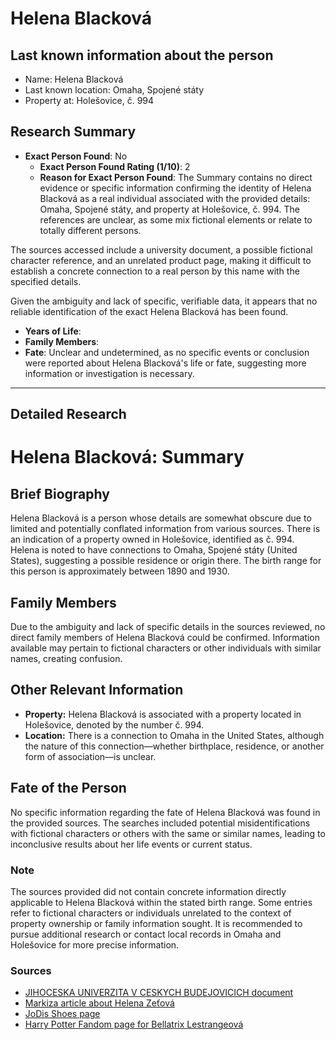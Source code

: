 # Helena Blacková

## Last known information about the person
- Name: Helena Blacková
- Last known location: Omaha, Spojené státy
- Property at: Holešovice, č. 994 

## Research Summary
- **Exact Person Found**: No
  - **Exact Person Found Rating (1/10)**: 2
  - **Reason for Exact Person Found**: The Summary contains no direct evidence or specific information confirming the identity of Helena Blacková as a real individual associated with the provided details: Omaha, Spojené státy, and property at Holešovice, č. 994. The references are unclear, as some mix fictional elements or relate to totally different persons.

The sources accessed include a university document, a possible fictional character reference, and an unrelated product page, making it difficult to establish a concrete connection to a real person by this name with the specified details.

Given the ambiguity and lack of specific, verifiable data, it appears that no reliable identification of the exact Helena Blacková has been found.
- **Years of Life**: 
- **Family Members**: 
- **Fate**: Unclear and undetermined, as no specific events or conclusion were reported about Helena Blacková's life or fate, suggesting more information or investigation is necessary.

---

## Detailed Research
# Helena Blacková: Summary

## Brief Biography
Helena Blacková is a person whose details are somewhat obscure due to limited and potentially conflated information from various sources. There is an indication of a property owned in Holešovice, identified as č. 994. Helena is noted to have connections to Omaha, Spojené státy (United States), suggesting a possible residence or origin there. The birth range for this person is approximately between 1890 and 1930.

## Family Members
Due to the ambiguity and lack of specific details in the sources reviewed, no direct family members of Helena Blacková could be confirmed. Information available may pertain to fictional characters or other individuals with similar names, creating confusion.

## Other Relevant Information
- **Property:** Helena Blacková is associated with a property located in Holešovice, denoted by the number č. 994.
- **Location:** There is a connection to Omaha in the United States, although the nature of this connection—whether birthplace, residence, or another form of association—is unclear.

## Fate of the Person
No specific information regarding the fate of Helena Blacková was found in the provided sources. The searches included potential misidentifications with fictional characters or others with the same or similar names, leading to inconclusive results about her life events or current status.

### Note
The sources provided did not contain concrete information directly applicable to Helena Blacková within the stated birth range. Some entries refer to fictional characters or individuals unrelated to the context of property ownership or family information sought. It is recommended to pursue additional research or contact local records in Omaha and Holešovice for more precise information.

### Sources
- [JIHOCESKA UNIVERZITA V CESKYCH BUDEJOVICICH document](https://dspace.jcu.cz/bitstream/handle/20.500.14390/39370/posudek_Malina_BP_Blazkova.pdf?sequence=3&isAllowed=y)
- [Markiza article about Helena Zeťová](https://www.markiza.sk/soubiz/clanok/942458-zomrela-ceska-spevacka-helena-zetova-44-otec-ju-nasiel-lezat-pod-oknami)
- [JoDis Shoes page](https://jodisshoes.dk/products/helena-black?srsltid=AfmBOooXUgDK6AHVl5JT14eeeRGir68NPrgQIc2dR9dNciGowzO4Ct-b)
- [Harry Potter Fandom page for Bellatrix Lestrangeová](https://harrypotter.fandom.com/cs/wiki/Bellatrix_Lestrangeov%C3%A1)
